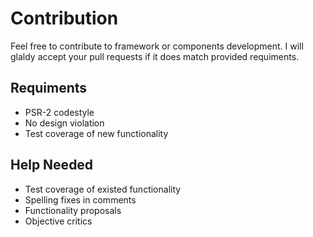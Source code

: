 # Contribution
Feel free to contribute to framework or components development. I will glaldy accept your pull requests if it does match provided requiments.

## Requiments
* PSR-2 codestyle
* No design violation
* Test coverage of new functionality

## Help Needed
* Test coverage of existed functionality
* Spelling fixes in comments
* Functionality proposals
* Objective critics
